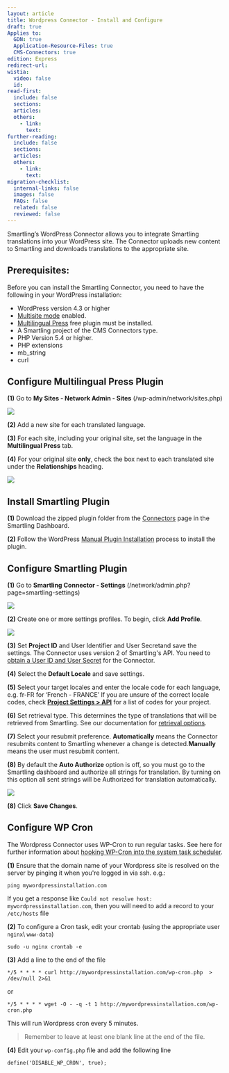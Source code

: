 ```yaml
---
layout: article
title: Wordpress Connector - Install and Configure
draft: true
Applies to:
  GDN: true
  Application-Resource-Files: true
  CMS-Connectors: true
edition: Express
redirect-url:
wistia:
  video: false
  id:
read-first:
  include: false
  sections:
  articles:
  others:
    - link:
      text:
further-reading:
  include: false
  sections:
  articles:
  others:
    - link:
      text:
migration-checklist:
  internal-links: false
  images: false
  FAQs: false
  related: false
  reviewed: false
---
```


Smartling’s WordPress Connector allows you to integrate Smartling translations into your WordPress site. The Connector uploads new content to Smartling and downloads translations to the appropriate site.

## Prerequisites:

Before you can install the Smartling Connector, you need to have the following in your WordPress installation:

*   WordPress version 4.3 or higher
*   [Multisite mode](http://codex.wordpress.org/Create_A_Network) enabled.
*   [Multilingual Press](https://wordpress.org/plugins/multilingual-press/) free plugin must be installed.
*   A Smartling project of the CMS Connectors type.
*   PHP Version 5.4 or higher.
*   PHP extensions
*   mb_string
*   curl

## Configure Multilingual Press Plugin

**(1)** Go to **My Sites - Network Admin - Sites** (/wp-admin/network/sites.php)

![](/hc/en-us/article_attachments/206600747/My_Sites___wpmod2_dev_smartling_net___WordPress.png)

**(2)** Add a new site for each translated language.

**(3)** For each site, including your original site, set the language in the **Multilingual Press** tab.

**(4)** For your original site **only**, check the box next to each translated site under the **Relationships** heading.

![](/hc/en-us/article_attachments/206569248/Edit_Site__wpmod2_dev_smartling_net___Network_Admin__wpmod2_dev_smartling_net_Sites___WordPress.png)

## Install Smartling Plugin

**(1)** Download the zipped plugin folder from the [Connectors](https://dashboard.smartling.com/connectors.htm) page in the Smartling Dashboard.

**(2)** Follow the WordPress [Manual Plugin Installation](https://codex.wordpress.org/Managing_Plugins#Manual_Plugin_Installation) process to install the plugin.

## Configure Smartling Plugin

**(1)** Go to **Smartling Connector - Settings** (/network/admin.php?page=smartling-settings)

![](/hc/en-us/article_attachments/206569278/Sites___Network_Admin__wpmod2_dev_smartling_net_Sites___WordPress.png)

**(2)** Create one or more settings profiles. To begin, click **Add Profile**.

![](/hc/en-us/article_attachments/206600837/Configuration_profiles___Network_Admin__wpmod2_dev_smartling_net_Sites___WordPress.png)

**(3)** Set **Project ID** and User Identifier and User Secretand save the settings. The Connector uses version 2 of Smartling's API. You need to [obtain a User ID and User Secret](http://docs.smartling.com/pages/API/v2/Authentication/) for the Connector.

**(4)** Select the **Default Locale** and save settings.

**(5)** Select your target locales and enter the locale code for each language, e.g. fr-FR for ‘French - FRANCE’ If you are unsure of the correct locale codes, check [**Project Settings > API**](https://dashboard.smartling.com/settings/api.htm) for a list of codes for your project.

**(6)** Set retrieval type. This determines the type of translations that will be retrieved from Smartling. See our documentation for [retrieval options]().

**(7)** Select your resubmit preference. **Automatically** means the Connector resubmits content to Smartling whenever a change is detected.**Manually** means the user must resubmit content.

**(8)** By default the **Auto Authorize** option is off, so you must go to the Smartling dashboard and authorize all strings for translation. By turning on this option all sent strings will be Authorized for translation automatically.

![](/hc/en-us/article_attachments/206569128/Profile_setup___wpmod2_dev_smartling_net___WordPress.png)

**(8)** Click **Save Changes**.  

## Configure WP Cron

The Wordpress Connector uses WP-Cron to run regular tasks. See here for further information about [hooking WP-Cron into the system task scheduler](https://developer.wordpress.org/plugins/cron/hooking-into-the-system-task-scheduler/).

**(1)** Ensure that the domain name of your Wordpress site is resolved on the server by pinging it when you're logged in via ssh. e.g.:  
 
`ping mywordpressinstallation.com`

If you get a response like `Could not resolve host: mywordpressinstallation.com`, then you will need to add a record to your `/etc/hosts` file

**(2)** To configure a Cron task, edit your crontab (using the appropriate user `nginx`\ `www-data`)

    sudo -u nginx crontab -e

**(3)** Add a line to the end of the file

    */5 * * * * curl http://mywordpressinstallation.com/wp-cron.php  > /dev/null 2>&1

or

    */5 * * * * wget -O - -q -t 1 http://mywordpressinstallation.com/wp-cron.php

This will run Wordpress cron every 5 minutes.

> Remember to leave at least one blank line at the end of the file.

**(4)** Edit your `wp-config.php` file and add the following line

    define('DISABLE_WP_CRON', true);